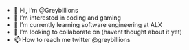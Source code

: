 - 👋 Hi, I’m @Greybillions
- 👀 I’m interested in coding and gaming
- 🌱 I’m currently learning software engineering at ALX
- 💞️ I’m looking to collaborate on (havent thought about it yet)
- 📫 How to reach me twitter @greybillions

<!---
Greybillions/Greybillions is a ✨ special ✨ repository because its `README.md` (this file) appears on your GitHub profile.
You can click the Preview link to take a look at your changes.
--->
